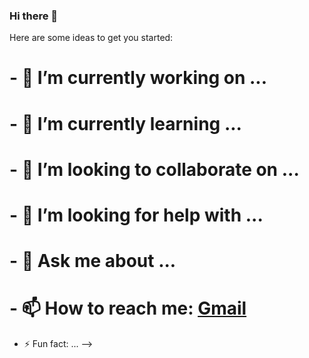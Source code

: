 ### Hi there 👋

Here are some ideas to get you started:

# - 🔭 I’m currently working on ...
# - 🌱 I’m currently learning ...
# - 👯 I’m looking to collaborate on ...
# - 🤔 I’m looking for help with ...
# - 💬 Ask me about ...
# - 📫 How to reach me: [Gmail](mailto:adamc.barnard1@gmail.com)
- ⚡ Fun fact: ...
-->
